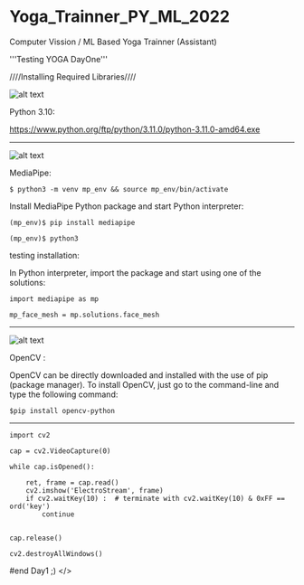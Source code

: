 # Yoga_Trainner_PY_ML_2022

Computer Vission / ML Based Yoga Trainner (Assistant) 


'''Testing YOGA DayOne'''

////Installing Required Libraries//// 


![alt text](https://www.python.org/static/community_logos/python-logo-master-v3-TM-flattened.png)


Python 3.10:

https://www.python.org/ftp/python/3.11.0/python-3.11.0-amd64.exe


------------------------------------------------------------------


![alt text](https://editor.analyticsvidhya.com/uploads/53474logo_horizontal_color.png)


MediaPipe: 

```$ python3 -m venv mp_env && source mp_env/bin/activate```

Install MediaPipe Python package and start Python interpreter:

```(mp_env)$ pip install mediapipe```

```(mp_env)$ python3```

testing installation:

In Python interpreter, import the package and start using one of the solutions:

```import mediapipe as mp```

```mp_face_mesh = mp.solutions.face_mesh```



------------------------------------------------------------------


![alt text](https://upload.wikimedia.org/wikipedia/commons/thumb/3/32/OpenCV_Logo_with_text_svg_version.svg/800px-OpenCV_Logo_with_text_svg_version.svg.png)

OpenCV :

OpenCV can be directly downloaded and installed with the use of pip (package manager).
To install OpenCV, just go to the command-line and type the following command:

```$pip install opencv-python```



------------------------------------------------------------------

```
import cv2

cap = cv2.VideoCapture(0)

while cap.isOpened():

    ret, frame = cap.read()
    cv2.imshow('ElectroStream', frame)     
    if cv2.waitKey(10) :  # terminate with cv2.waitKey(10) & 0xFF == ord('key')
        continue
        
        
cap.release()

cv2.destroyAllWindows()

```

#end Day1 ;)  </>
